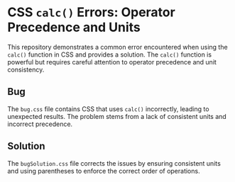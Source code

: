 # CSS `calc()` Errors: Operator Precedence and Units

This repository demonstrates a common error encountered when using the `calc()` function in CSS and provides a solution. The `calc()` function is powerful but requires careful attention to operator precedence and unit consistency.

## Bug
The `bug.css` file contains CSS that uses `calc()` incorrectly, leading to unexpected results.  The problem stems from a lack of consistent units and incorrect precedence.

## Solution
The `bugSolution.css` file corrects the issues by ensuring consistent units and using parentheses to enforce the correct order of operations.